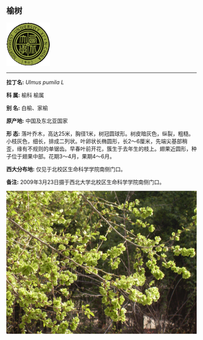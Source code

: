 ## 榆树

![西北大学校园网络植物志](../JPG/nwu.gif)

---

**拉丁名:**  _Ulmus pumila L_

**科 属:** 榆科 榆属

**别 名:** 白榆、家榆

**原产地:** 中国及东北亚国家

**形  态:** 落叶乔木，高达25米，胸径1米，树冠圆球形。树皮暗灰色，纵裂，粗糙。小枝灰色，细长，排成二列状。叶卵状长椭圆形，长2～6厘米，先端尖基部稍歪，缘有不规则的单锯齿。早春叶前开花，簇生于去年生的枝上。翅果近圆形，种子位于翅果中部。花期3～4月，果期4～6月。

**西大分布地:** 仅见于北校区生命科学学院南侧门口。

**备注:** 2009年3月23日摄于西北大学北校区生命科学学院南侧门口。

![榆树](../JPG/榆树1.JPG) 

